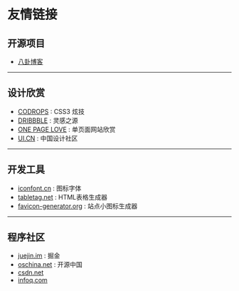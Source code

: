 # 友情链接
## 开源项目

*   [八卦博客](https://8gua.blog)

---

## 设计欣赏

*   [CODROPS](HTTPS://TYMPANUS.NET/CODROPS) : CSS3 炫技
*   [DRIBBBLE](HTTPS://DRIBBBLE.COM) : 灵感之源
*   [ONE PAGE LOVE](HTTPS://ONEPAGELOVE.COM) : 单页面网站欣赏
*   [UI.CN](http://www.ui.cn/) : 中国设计社区

---

## 开发工具

*   [iconfont.cn](http://iconfont.cn) : 图标字体
*   [tabletag.net](http://tabletag.net) : HTML表格生成器
*   [favicon-generator.org](http://favicon-generator.org) : 站点小图标生成器

---

## 程序社区

*   [juejin.im](http://juejin.im) : 掘金
*   [oschina.net](http://oschina.net) : 开源中国
*   [csdn.net](http://csdn.net)
*   [infoq.com](http://www.infoq.com/cn/)